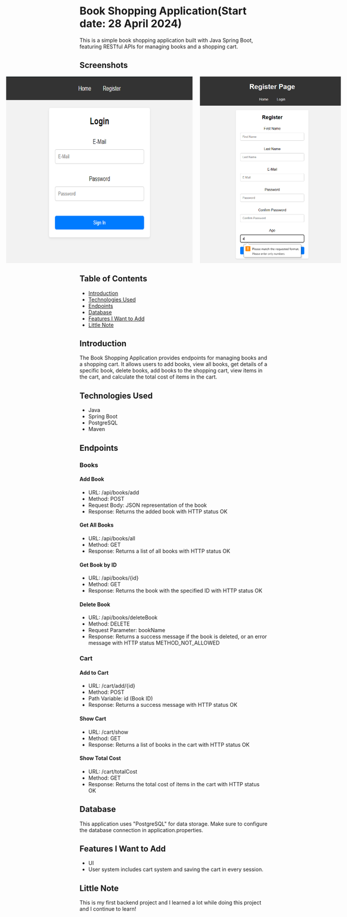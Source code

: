 # Book Shopping Application(Start date: 28 April 2024)

This is a simple book shopping application built with Java Spring Boot, featuring RESTful APIs for managing books and a shopping cart.

## Screenshots
<div style="display:flex; justify-content: center;">
    <img src="Images/LoginImage.png" width="500" height="500" style="margin-right: 20px;">
    <img src="Images/RegisterScreen.png" width="500" height="500">
</div>

## Table of Contents
- [Introduction](#introduction)
- [Technologies Used](#technologies-used)
- [Endpoints](#endpoints)
- [Database](#database)
- [Features I Want to Add](#feautures-i-want-to-add)
- [Little Note](#little-note)

## Introduction

The Book Shopping Application provides endpoints for managing books and a shopping cart. It allows users to add books, view all books, get details of a specific book, delete books, add books to the shopping cart, view items in the cart, and calculate the total cost of items in the cart.

## Technologies Used

- Java
- Spring Boot
- PostgreSQL
- Maven

## Endpoints

### Books
#### Add Book
  - URL: /api/books/add
  - Method: POST
  - Request Body: JSON representation of the book
  - Response: Returns the added book with HTTP status OK

#### Get All Books
  - URL: /api/books/all
  - Method: GET
  - Response: Returns a list of all books with HTTP status OK

#### Get Book by ID
  - URL: /api/books/{id}
  - Method: GET
  - Response: Returns the book with the specified ID with HTTP status OK

#### Delete Book
  - URL: /api/books/deleteBook
  - Method: DELETE
  - Request Parameter: bookName
  - Response: Returns a success message if the book is deleted, or an error message with HTTP status METHOD_NOT_ALLOWED

### Cart
#### Add to Cart
  - URL: /cart/add/{id}
  - Method: POST
  - Path Variable: id (Book ID)
  - Response: Returns a success message with HTTP status OK

#### Show Cart
  - URL: /cart/show
  - Method: GET
  - Response: Returns a list of books in the cart with HTTP status OK

#### Show Total Cost
  - URL: /cart/totalCost
  - Method: GET
  - Response: Returns the total cost of items in the cart with HTTP status OK

## Database
This application uses "PostgreSQL" for data storage. Make sure to configure the database connection in application.properties.

## Features I Want to Add
  - UI
  - User system includes cart system and saving the cart in every session.

## Little Note
This is my first backend project and I learned a lot while doing this project and I continue to learn!

